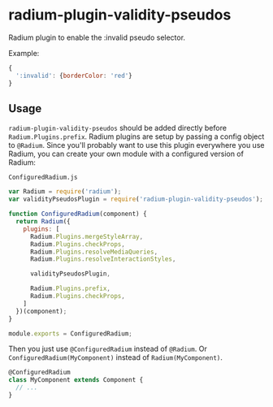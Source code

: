 # radium-plugin-validity-pseudos

Radium plugin to enable the :invalid pseudo selector.

Example:

```js
{
  ':invalid': {borderColor: 'red'}
}
```

## Usage

`radium-plugin-validity-pseudos` should be added directly before `Radium.Plugins.prefix`. Radium plugins are setup by passing a config object to `@Radium`. Since you'll probably want to use this plugin everywhere you use Radium, you can create your own module with a configured version of Radium:

`ConfiguredRadium.js`

```js
var Radium = require('radium');
var validityPseudosPlugin = require('radium-plugin-validity-pseudos');

function ConfiguredRadium(component) {
  return Radium({
    plugins: [
      Radium.Plugins.mergeStyleArray,
      Radium.Plugins.checkProps,
      Radium.Plugins.resolveMediaQueries,
      Radium.Plugins.resolveInteractionStyles,

      validityPseudosPlugin,

      Radium.Plugins.prefix,
      Radium.Plugins.checkProps,
    ]
  })(component);
}

module.exports = ConfiguredRadium;

```

Then you just use `@ConfiguredRadium` instead of `@Radium`. Or `ConfiguredRadium(MyComponent)` instead of `Radium(MyComponent)`.

```js
@ConfiguredRadium
class MyComponent extends Component {
  // ...
}
```
